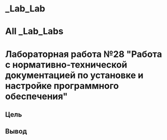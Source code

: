 # _Lab_Lab
# All _Lab_Labs
Лабораторная работа №28 "Работа с нормативно-технической документацией по установке и настройке программного обеспечения"
=======================
Цель
-------------------

Вывод
-------------------
